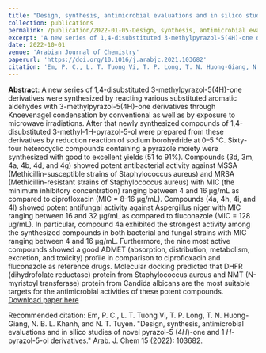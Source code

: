 ```yaml
---
title: "Design, synthesis, antimicrobial evaluations and in silico studies of novel pyrazol-5(4H)-one and 1H-pyrazol-5-ol derivatives"
collection: publications
permalink: /publication/2022-01-05-Design, synthesis, antimicrobial evaluations and in silico studies of novel pyrazol-5(4H)-one and 1H-pyrazol-5-ol derivatives
excerpt: 'A new series of 1,4-disubstituted 3-methylpyrazol-5(4H)-one derivatives were synthesized by reacting various substituted aromatic aldehydes with 3-methylpyrazol-5(4H)-one derivatives through Knoevenagel condensation by conventional as well as by exposure to microwave irradiations...'
date: 2022-10-01
venue: 'Arabian Journal of Chemistry'
paperurl: 'https://doi.org/10.1016/j.arabjc.2021.103682'
citation: 'Em, P. C., L. T. Tuong Vi, T. P. Long, T. N. Huong-Giang, N. B. L. Khanh, and N. T. Tuyen. "Design, synthesis, antimicrobial evaluations and in silico studies of novel pyrazol-5 (4H)-one and 1 H-pyrazol-5-ol derivatives." Arab. J. Chem 15 (2022): 103682.'
---
```



**Abstract**: 
A new series of 1,4-disubstituted 3-methylpyrazol-5(4H)-one derivatives were synthesized by reacting various substituted aromatic aldehydes with 3-methylpyrazol-5(4H)-one derivatives through Knoevenagel condensation by conventional as well as by exposure to microwave irradiations. After that newly synthesized compounds of 1,4-disubstituted 3-methyl-1H-pyrazol-5-ol were prepared from these derivatives by reduction reaction of sodium borohydride at 0–5 °C. Sixty-four heterocyclic compounds containing a pyrazole moiety were synthesized with good to excellent yields (51 to 91%). Compounds (3d, 3m, 4a, 4b, 4d, and 4g) showed potent antibacterial activity against MSSA (Methicillin-susceptible strains of Staphylococcus aureus) and MRSA (Methicillin-resistant strains of Staphylococcus aureus) with MIC (the minimum inhibitory concentration) ranging between 4 and 16 µg/mL as compared to ciprofloxacin (MIC = 8–16 µg/mL). Compounds (4a, 4h, 4i, and 4l) showed potent antifungal activity against Aspergillus niger with MIC ranging between 16 and 32 µg/mL as compared to fluconazole (MIC = 128 µg/mL). In particular, compound 4a exhibited the strongest activity among the synthesized compounds in both bacterial and fungal strains with MIC ranging between 4 and 16 µg/mL. Furthermore, the nine most active compounds showed a good ADMET (absorption, distribution, metabolism, excretion, and toxicity) profile in comparison to ciprofloxacin and fluconazole as reference drugs. Molecular docking predicted that DHFR (dihydrofolate reductase) protein from Staphylococcus aureus and NMT (N-myristoyl transferase) protein from Candida albicans are the most suitable targets for the antimicrobial activities of these potent compounds.
[Download paper here](https://reader.elsevier.com/reader/sd/pii/S1878535221006973?token=52DA4EBDD9D626A05AF178D780F00A18322A5CF9AB2032FD45D440D229648240B30D770326CF3DCA4D708C1BB9EB26E1&originRegion=eu-west-1&originCreation=20230512110419)

Recommended citation: Em, P. C., L. T. Tuong Vi, T. P. Long, T. N. Huong-Giang, N. B. L. Khanh, and N. T. Tuyen. "Design, synthesis, antimicrobial evaluations and in silico studies of novel pyrazol-5 (4*H*)-one and 1 *H*-pyrazol-5-ol derivatives." Arab. J. Chem 15 (2022): 103682.
